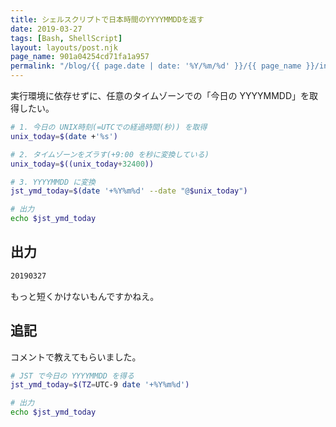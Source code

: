 ```yaml
---
title: シェルスクリプトで日本時間のYYYYMMDDを返す
date: 2019-03-27
tags: [Bash, ShellScript]
layout: layouts/post.njk
page_name: 901a04254cd71fa1a957
permalink: "/blog/{{ page.date | date: '%Y/%m/%d' }}/{{ page_name }}/index.html"
---
```

実行環境に依存せずに、任意のタイムゾーンでの「今日の YYYYMMDD」を取得したい。
<!--more-->

```bash
# 1. 今日の UNIX時刻(=UTCでの経過時間(秒)) を取得
unix_today=$(date +'%s')

# 2. タイムゾーンをズラす(+9:00 を秒に変換している)
unix_today=$((unix_today+32400))

# 3. YYYYMMDD に変換
jst_ymd_today=$(date '+%Y%m%d' --date "@$unix_today")

# 出力
echo $jst_ymd_today
```

## 出力

```bash
20190327
```

もっと短くかけないもんですかねえ。

## 追記

コメントで教えてもらいました。

```bash
# JST で今日の YYYYMMDD を得る
jst_ymd_today=$(TZ=UTC-9 date '+%Y%m%d')

# 出力
echo $jst_ymd_today
```
